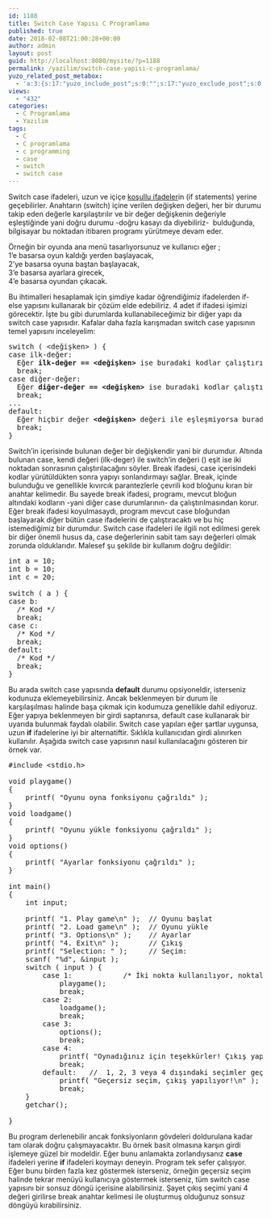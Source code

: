 ```yaml
---
id: 1188
title: Switch Case Yapısı C Programlama
published: true
date: 2018-02-08T21:00:28+00:00
author: admin
layout: post
guid: http://localhost:8080/mysite/?p=1188
permalink: /yazilim/switch-case-yapisi-c-programlama/
yuzo_related_post_metabox:
  - 'a:3:{s:17:"yuzo_include_post";s:0:"";s:17:"yuzo_exclude_post";s:0:"";s:21:"yuzo_disabled_related";N;}'
views:
  - "432"
categories:
  - C Programlama
  - Yazılım
tags:
  - C
  - C programlama
  - c programming
  - case
  - switch
  - switch case
---
```

Switch case ifadeleri, uzun ve içiçe [koşullu ifadeler](/yazilim/kosullu-ifadeler-if-statements/)in (if statements) yerine geçebilirler. <span id="result_box" class="" lang="tr"><span class="">Anahtarın (switch) içine verilen değişken değeri, her bir durumu takip eden değerle karşılaştırılır ve bir değer değişkenin değeriyle eşleştiğinde yani doğru durumu -doğru kasayı da diyebiliriz-  bulduğunda, bilgisayar bu noktadan itibaren programı yürütmeye devam eder.</span></span>

Örneğin bir oyunda ana menü tasarlıyorsunuz ve kullanıcı eğer ;  
1&#8217;e basarsa oyun kaldığı yerden başlayacak,  
2&#8217;ye basarsa oyuna baştan başlayacak,  
3&#8217;e basarsa ayarlara girecek,  
4&#8217;e basarsa oyundan çıkacak.

Bu ihtimalleri hesaplamak için şimdiye kadar öğrendiğimiz ifadelerden if-else yapısını kullanarak bir çözüm elde edebiliriz. 4 adet if ifadesi işimizi görecektir. İşte bu gibi durumlarda kullanabileceğimiz bir diğer yapı da switch case yapısıdır. Kafalar daha fazla karışmadan switch case yapısının temel yapısını inceleyelim:

<pre class="example">switch ( &lt;değişken&gt; ) {
case ilk-değer:
  Eğer <strong>ilk-değer == &lt;değişken&gt;</strong> ise buradaki kodlar çalıştırılır.
  break;
case diğer-değer:
  Eğer <strong>diğer-değer == &lt;değişken&gt;</strong> ise buradaki kodlar çalıştırılır.
  break;
...
default:
  Eğer hiçbir değer <strong>&lt;değişken&gt;</strong> değeri ile eşleşmiyorsa buradaki kodlar çalıştırılır.
  break;
}</pre>

Switch&#8217;in içerisinde bulunan değer bir değişkendir yani bir durumdur. Altında bulunan case, kendi değeri (ilk-deger) ile switch&#8217;in değeri (<degisken>) eşit ise iki noktadan sonrasının çalıştırılacağını söyler. Break ifadesi, case içerisindeki kodlar yürütüldükten sonra yapıyı sonlandırmayı sağlar. Break, içinde bulunduğu ve genellikle kıvırcık parantezlerle çevrili kod bloğunu kıran bir anahtar kelimedir. Bu sayede break ifadesi, programı, mevcut bloğun altındaki kodların -yani diğer case durumlarının- da çalıştırılmasından korur. Eğer break ifadesi koyulmasaydı, program mevcut case bloğundan başlayarak diğer bütün case ifadelerini de çalıştıracaktı ve bu hiç istemediğimiz bir durumdur. Switch case ifadeleri ile ilgili not edilmesi gerek bir diğer önemli husus da, case değerlerinin sabit tam sayı değerleri olmak zorunda olduklarıdır. Malesef şu şekilde bir kullanım doğru değildir:

<pre class="example">int a = 10;
int b = 10;
int c = 20;

switch ( a ) {
case b:
  /* Kod */
  break;
case c:
  /* Kod */
  break;
default:
  /* Kod */
  break;
}
</pre>

Bu arada switch case yapısında **default** durumu opsiyoneldir, isterseniz kodunuza eklemeyebilirsiniz. Ancak beklenmeyen bir durum ile karşılaşılması halinde başa çıkmak için kodumuza genellikle dahil ediyoruz. Eğer yapıya beklenmeyen bir girdi saptanırsa, default case kullanarak bir uyarıda bulunmak faydalı olabilir. Switch case yapıları eğer şartlar uygunsa, uzun **if** ifadelerine iyi bir alternatiftir. Sıklıkla kullanıcıdan girdi alınırken kullanılır. Aşağıda switch case yapısının nasıl kullanılacağını gösteren bir örnek var.

<pre class="example">#include &lt;stdio.h&gt;

void playgame()
{
    printf( "Oyunu oyna fonksiyonu çağrıldı" );
}
void loadgame()
{
    printf( "Oyunu yükle fonksiyonu çağrıldı" );
}
void options()
{
    printf( "Ayarlar fonksiyonu çağrıldı" );
}
	
int main()
{
    int input;

    printf( "1. Play game\n" );  // Oyunu başlat
    printf( "2. Load game\n" );  // Oyunu yükle
    printf( "3. Options\n" );    // Ayarlar
    printf( "4. Exit\n" );       // Çıkış
    printf( "Selection: " );     // Seçim:
    scanf( "%d", &input );
    switch ( input ) {
        case 1:            /* İki nokta kullanılıyor, noktalı virgül değil */
            playgame();
            break;
        case 2:          
            loadgame();
            break;
        case 3:         
            options();
            break;
        case 4:        
            printf( "Oynadığınız için teşekkürler! Çıkış yapılıyor...\n" );
            break;
        default:   //  1, 2, 3 veya 4 dışındaki seçimler geçersiz seçim sayılıyor.
            printf( "Geçersiz seçim, çıkış yapılıyor!\n" );
            break;
    }
    getchar();

}</pre>

Bu program derlenebilir ancak fonksiyonların gövdeleri doldurulana kadar tam olarak doğru çalışmayacaktır. Bu örnek basit olmasına karşın girdi işlemeye güzel bir modeldir. Eğer bunu anlamakta zorlandıysanız **case** ifadeleri yerine **if** ifadeleri koymayı deneyin. Program tek sefer çalışıyor. Eğer bunu birden fazla kez göstermek isterseniz, örneğin geçersiz seçim halinde tekrar menüyü kullanıcıya göstermek isterseniz, tüm switch case yapısını bir sonsuz döngü içerisine alabilirsiniz. Şayet çıkış seçimi yani 4 değeri girilirse break anahtar kelimesi ile oluşturmuş olduğunuz sonsuz döngüyü kırabilirsiniz.
